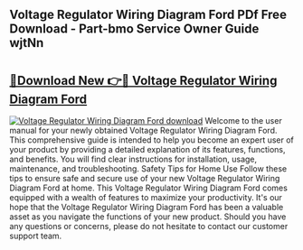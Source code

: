 ## Voltage Regulator Wiring Diagram Ford PDf Free Download - Part-bmo Service Owner Guide wjtNn

# <h2><a href="http://dfrodm1.blite.top/?on=Voltage+Regulator+Wiring+Diagram+Ford">🔗Download New 👉🔴 Voltage Regulator Wiring Diagram Ford</a></h2>

[![Voltage Regulator Wiring Diagram Ford download](https://i.imgur.com/lujVjoI.png)](http://dfrodm1.blite.top/?on=Voltage+Regulator+Wiring+Diagram+Ford)
Welcome to the user manual for your newly obtained Voltage Regulator Wiring Diagram Ford. This comprehensive guide is intended to help you become an expert user of your product by providing a detailed explanation of its features, functions, and benefits. You will find clear instructions for installation, usage, maintenance, and troubleshooting. Safety Tips for Home Use Follow these tips to ensure safe and secure use of your new Voltage Regulator Wiring Diagram Ford at home. This Voltage Regulator Wiring Diagram Ford comes equipped with a wealth of features to maximize your productivity. It's our hope that the Voltage Regulator Wiring Diagram Ford has been a valuable asset as you navigate the functions of your new product. Should you have any questions or concerns, please do not hesitate to contact our customer support team.
